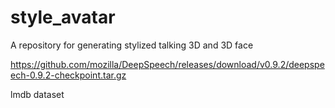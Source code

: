 # style_avatar
A repository for generating stylized talking 3D and 3D face

https://github.com/mozilla/DeepSpeech/releases/download/v0.9.2/deepspeech-0.9.2-checkpoint.tar.gz

lmdb dataset